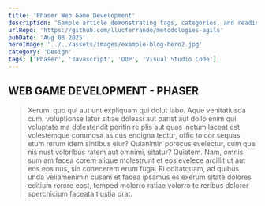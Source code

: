 ```yaml
---
title: 'Phaser Web Game Development'
description: 'Sample article demonstrating tags, categories, and reading time.'
urlRepo: 'https://github.com/llucferrando/metodologies-agils'
pubDate: 'Aug 08 2025'
heroImage: '../../assets/images/example-blog-hero2.jpg'
category: 'Design'
tags: ['Phaser', 'Javascript', 'OOP', 'Visual Studio Code']
---
```


<div class="text-justify center">
  <h2 class="font-extrabold">
    WEB GAME DEVELOPMENT - PHASER
  </h2>
  <p class="mt-10">

  > Xerum, quo qui aut unt expliquam qui dolut labo. Aque venitatiusda cum, voluptionse latur sitiae dolessi aut parist aut dollo enim qui voluptate ma dolestendit peritin re plis aut quas inctum laceat est volestemque commosa as cus endigna tectur, offic to cor sequas etum rerum idem sintibus eiur? Quianimin porecus evelectur, cum que nis nust voloribus ratem aut omnimi, sitatur? Quiatem. Nam, omnis sum am facea corem alique molestrunt et eos evelece arcillit ut aut eos eos nus, sin conecerem erum fuga. Ri oditatquam, ad quibus unda veliamenimin cusam et facea ipsamus es exerum sitate dolores editium rerore eost, temped molorro ratiae volorro te reribus dolorer sperchicium faceata tiustia prat.
 
 
  
  </p>
</div>


